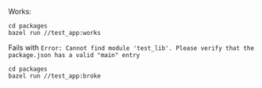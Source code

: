 Works:
```
cd packages
bazel run //test_app:works
```

Fails with `Error: Cannot find module 'test_lib'. Please verify that the package.json has a valid "main" entry`
```
cd packages
bazel run //test_app:broke
```